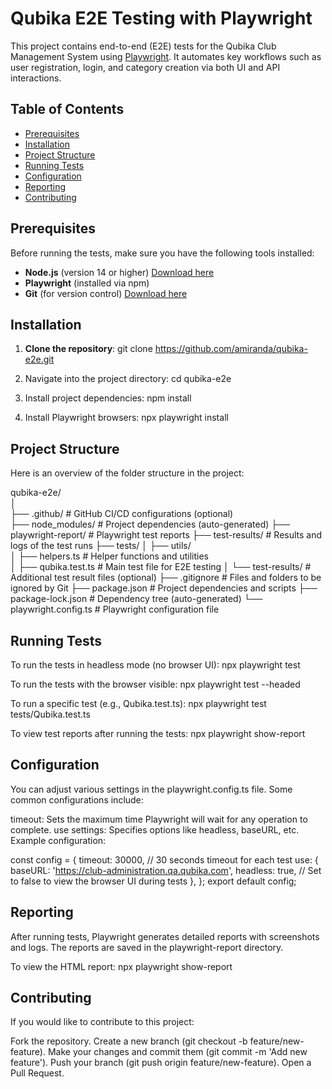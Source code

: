 # Qubika E2E Testing with Playwright

This project contains end-to-end (E2E) tests for the Qubika Club Management System using [Playwright](https://playwright.dev/). It automates key workflows such as user registration, login, and category creation via both UI and API interactions.

## Table of Contents
- [Prerequisites](#prerequisites)
- [Installation](#installation)
- [Project Structure](#project-structure)
- [Running Tests](#running-tests)
- [Configuration](#configuration)
- [Reporting](#reporting)
- [Contributing](#contributing)

## Prerequisites
Before running the tests, make sure you have the following tools installed:
- **Node.js** (version 14 or higher) [Download here](https://nodejs.org/)
- **Playwright** (installed via npm)
- **Git** (for version control) [Download here](https://git-scm.com/)

## Installation

1. **Clone the repository**:
   git clone https://github.com/amiranda/qubika-e2e.git

2. Navigate into the project directory:
cd qubika-e2e

3. Install project dependencies:
npm install

4. Install Playwright browsers:
npx playwright install

## Project Structure
Here is an overview of the folder structure in the project:

qubika-e2e/  
│  
├── .github/                # GitHub CI/CD configurations (optional)  
├── node_modules/           # Project dependencies (auto-generated)
├── playwright-report/      # Playwright test reports
├── test-results/           # Results and logs of the test runs
├── tests/
│   ├── utils/              
│        ├── helpers.ts     # Helper functions and utilities         
│   ├── qubika.test.ts      # Main test file for E2E testing
│   └── test-results/       # Additional test result files (optional)
├── .gitignore              # Files and folders to be ignored by Git
├── package.json            # Project dependencies and scripts
├── package-lock.json       # Dependency tree (auto-generated)
└── playwright.config.ts    # Playwright configuration file

## Running Tests
To run the tests in headless mode (no browser UI):
npx playwright test

To run the tests with the browser visible:
npx playwright test --headed

To run a specific test (e.g., Qubika.test.ts):
npx playwright test tests/Qubika.test.ts

To view test reports after running the tests:
npx playwright show-report

## Configuration
You can adjust various settings in the playwright.config.ts file. Some common configurations include:

timeout: Sets the maximum time Playwright will wait for any operation to complete.
use settings: Specifies options like headless, baseURL, etc.
Example configuration:

const config = {
  timeout: 30000, // 30 seconds timeout for each test
  use: {
    baseURL: 'https://club-administration.qa.qubika.com',
    headless: true, // Set to false to view the browser UI during tests
  },
};
export default config;

## Reporting
After running tests, Playwright generates detailed reports with screenshots and logs. The reports are saved in the playwright-report directory.

To view the HTML report:
npx playwright show-report

## Contributing
If you would like to contribute to this project:

Fork the repository.
Create a new branch (git checkout -b feature/new-feature).
Make your changes and commit them (git commit -m 'Add new feature').
Push your branch (git push origin feature/new-feature).
Open a Pull Request.
